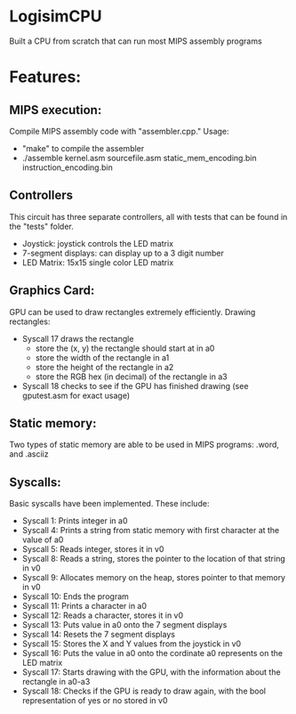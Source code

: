 # LogisimCPU
Built a CPU from scratch that can run most MIPS assembly programs

# Features:
## MIPS execution:
Compile MIPS assembly code with "assembler.cpp."
Usage:
- "make" to compile the assembler
- ./assemble kernel.asm sourcefile.asm static_mem_encoding.bin instruction_encoding.bin

## Controllers
This circuit has three separate controllers, all with tests that can be found in the "tests" folder.
- Joystick: joystick controls the LED matrix
- 7-segment displays: can display up to a 3 digit number
- LED Matrix: 15x15 single color LED matrix

## Graphics Card:
GPU can be used to draw rectangles extremely efficiently.
Drawing rectangles:
- Syscall 17 draws the rectangle
  - store the (x, y) the rectangle should start at in a0
  - store the width of the rectangle in a1
  - store the height of the rectangle in a2
  - store the RGB hex (in decimal) of the rectangle in a3
- Syscall 18 checks to see if the GPU has finished drawing (see gputest.asm for exact usage)

## Static memory:
Two types of static memory are able to be used in MIPS programs: .word, and .asciiz

## Syscalls:
Basic syscalls have been implemented. These include:
- Syscall 1: Prints integer in a0
- Syscall 4: Prints a string from static memory with first character at the value of a0
- Syscall 5: Reads integer, stores it in v0
- Syscall 8: Reads a string, stores the pointer to the location of that string in v0
- Syscall 9: Allocates memory on the heap, stores pointer to that memory in v0
- Syscall 10: Ends the program
- Syscall 11: Prints a character in a0
- Syscall 12: Reads a character, stores it in v0
- Syscall 13: Puts value in a0 onto the 7 segment displays
- Syscall 14: Resets the 7 segment displays
- Syscall 15: Stores the X and Y values from the joystick in v0
- Syscall 16: Puts the value in a0 onto the cordinate a0 represents on the LED matrix
- Syscall 17: Starts drawing with the GPU, with the information about the rectangle in a0-a3
- Syscall 18: Checks if the GPU is ready to draw again, with the bool representation of yes or no stored in v0

